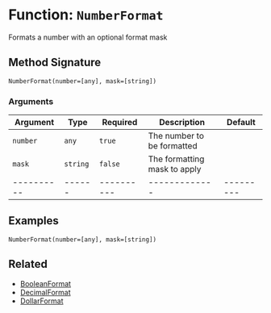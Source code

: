 [comment]: # (Note: This documentation is generated dynamically in the build process.  To modify the contents, change the javadoc on the _invoke method of the BIF class)

# Function: `NumberFormat`

Formats a number with an optional format mask

## Method Signature
```
NumberFormat(number=[any], mask=[string])
```
### Arguments

| Argument | Type | Required | Description | Default |
|----------|------|----------|-------------|---------|
| `number` | `any` | `true` | The number to be formatted | |
| `mask` | `string` | `false` | The formatting mask to apply | |
|----------|------|----------|-------------|---------|



## Examples

```
NumberFormat(number=[any], mask=[string])
```

## Related
  * [BooleanFormat](BooleanFormat.md)
  * [DecimalFormat](DecimalFormat.md)
  * [DollarFormat](DollarFormat.md)
